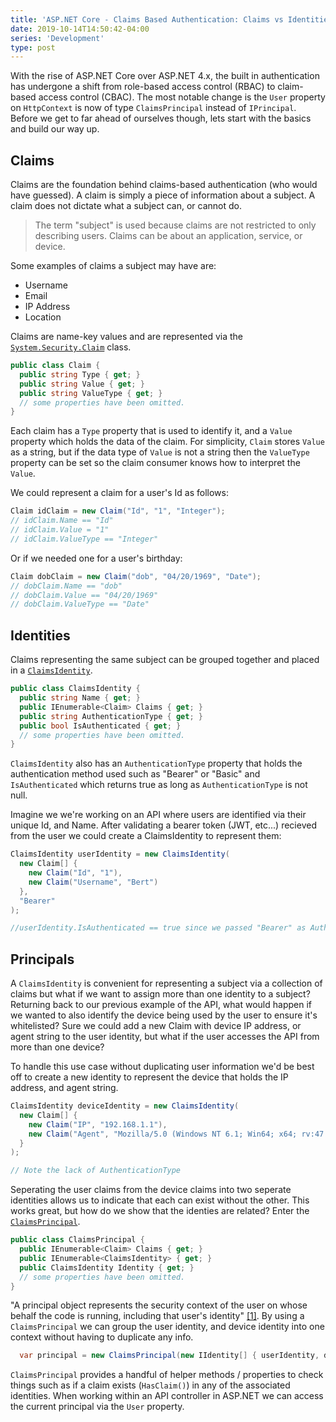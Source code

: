 ```yaml
---
title: 'ASP.NET Core - Claims Based Authentication: Claims vs Identities vs Principals'
date: 2019-10-14T14:50:42-04:00
series: 'Development'
type: post
---
```


With the rise of ASP.NET Core over ASP.NET 4.x, the built in authentication has undergone a shift from role-based access control (RBAC) to claim-based access control (CBAC). The most notable change is the `User` property on `HttpContext` is now of type `ClaimsPrincipal` instead of `IPrincipal`. Before we get to far ahead of ourselves though, lets start with the basics and build our way up.

## Claims

Claims are the foundation behind claims-based authentication (who would have guessed). A claim is simply a piece of information about a subject. A claim does not dictate what a subject can, or cannot do.

> The term "subject" is used because claims are not restricted to only describing users. Claims can be about an application, service, or device.

Some examples of claims a subject may have are:

-   Username
-   Email
-   IP Address
-   Location

Claims are name-key values and are represented via the [`System.Security.Claim`](https://docs.microsoft.com/en-us/dotnet/api/system.security.claims.claimsidentity?view=netcore-3.0) class.

```csharp
public class Claim {
  public string Type { get; }
  public string Value { get; }
  public string ValueType { get; }
  // some properties have been omitted.
}
```

Each claim has a `Type` property that is used to identify it, and a `Value` property which holds the data of the claim. For simplicity, `Claim` stores `Value` as a string, but if the data type of `Value` is not a string then the `ValueType` property can be set so the claim consumer knows how to interpret the `Value`.

We could represent a claim for a user's Id as follows:

```csharp
Claim idClaim = new Claim("Id", "1", "Integer");
// idClaim.Name == "Id"
// idClaim.Value = "1"
// idClaim.ValueType == "Integer"
```

Or if we needed one for a user's birthday:

```csharp
Claim dobClaim = new Claim("dob", "04/20/1969", "Date");
// dobClaim.Name == "dob"
// dobClaim.Value == "04/20/1969"
// dobClaim.ValueType == "Date"
```

## Identities

Claims representing the same subject can be grouped together and placed in a [`ClaimsIdentity`](https://docs.microsoft.com/en-us/dotnet/api/system.security.claims.claimsidentity?view=netcore-3.0).

```csharp
public class ClaimsIdentity {
  public string Name { get; }
  public IEnumerable<Claim> Claims { get; }
  public string AuthenticationType { get; }
  public bool IsAuthenticated { get; }
  // some properties have been omitted.
}
```

`ClaimsIdentity` also has an `AuthenticationType` property that holds the authentication method used such as "Bearer" or "Basic" and `IsAuthenticated` which returns true as long as `AuthenticationType` is not null.

Imagine we we're working on an API where users are identified via their unique Id, and Name. After validating a bearer token (JWT, etc...) recieved from the user we could create a ClaimsIdentity to represent them:

```csharp
ClaimsIdentity userIdentity = new ClaimsIdentity(
  new Claim[] {
    new Claim("Id", "1"),
    new Claim("Username", "Bert")
  },
  "Bearer"
);

//userIdentity.IsAuthenticated == true since we passed "Bearer" as AuthenticationType.
```

## Principals

A `ClaimsIdentity` is convenient for representing a subject via a collection of claims but what if we want to assign more than one identity to a subject? Returning back to our previous example of the API, what would happen if we wanted to also identify the device being used by the user to ensure it's whitelisted? Sure we could add a new Claim with device IP address, or agent string to the user identity, but what if the user accesses the API from more than one device?

To handle this use case without duplicating user information we'd be best off to create a new identity to represent the device that holds the IP address, and agent string.

```csharp
ClaimsIdentity deviceIdentity = new ClaimsIdentity(
  new Claim[] {
    new Claim("IP", "192.168.1.1"),
    new Claim("Agent", "Mozilla/5.0 (Windows NT 6.1; Win64; x64; rv:47.0) Gecko/20100101 Firefox/47.0")
  }
);

// Note the lack of AuthenticationType
```

Seperating the user claims from the device claims into two seperate identities allows us to indicate that each can exist without the other. This works great, but how do we show that the identies are related? Enter the [`ClaimsPrincipal`](https://docs.microsoft.com/en-us/dotnet/api/system.security.claims.claimsprincipal?view=netcore-3.0).

```csharp
public class ClaimsPrincipal {
  public IEnumerable<Claim> Claims { get; }
  public IEnumerable<ClaimsIdentity> { get; }
  public ClaimsIdentity Identity { get; }
  // some properties have been omitted.
}
```

"A principal object represents the security context of the user on whose behalf the code is running, including that user's identity" [\[1\]](https://docs.microsoft.com/en-us/dotnet/api/system.security.principal.iprincipal?view=netcore-3.0). By using a `ClaimsPrincipal` we can group the user identity, and device identity into one context without having to duplicate any info.

```csharp
  var principal = new ClaimsPrincipal(new IIdentity[] { userIdentity, deviceIdentity });
```

`ClaimsPrincipal` provides a handful of helper methods / properties to check things such as if a claim exists (`HasClaim()`) in any of the associated identities. When working within an API controller in ASP.NET we can access the current principal via the `User` property.
